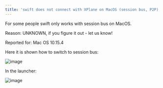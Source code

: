```yaml
---
title: 'swift does not connect with XPlane on MacOS (session bus, P2P)'
---
```


For some people swift only works with session bus on MacOS.

Reason: UNKNOWN, if you figure it out - let us know!

Reported for: Mac OS 10.15.4

Here it is shown how to switch to session bus:

![image](http://img.swift-project.org/sessionbus.png)

In the launcher:

![image](http://img.swift-project.org/sessionbus_launcher.png)
